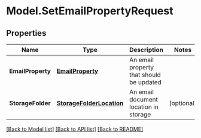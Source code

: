 # Model.SetEmailPropertyRequest

## Properties
Name | Type | Description | Notes
------------ | ------------- | ------------- | -------------
**EmailProperty** | [**EmailProperty**](EmailProperty.md) | An email property that should be updated | 
**StorageFolder** | [**StorageFolderLocation**](StorageFolderLocation.md) | An email document location in storage | [optional] 



[[Back to Model list]](README.md#documentation-for-models) [[Back to API list]](README.md#documentation-for-api-endpoints) [[Back to README]](README.md)


